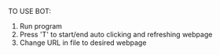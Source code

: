 TO USE BOT:
1) Run program
2) Press 'T' to start/end auto clicking and refreshing webpage
3) Change URL in file to desired webpage
